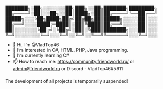 
███████╗░██╗░░░░░░░██╗███╗░░██╗███████╗████████╗
██╔════╝░██║░░██╗░░██║████╗░██║██╔════╝╚══██╔══╝
█████╗░░░╚██╗████╗██╔╝██╔██╗██║█████╗░░░░░██║░░░
██╔══╝░░░░████╔═████║░██║╚████║██╔══╝░░░░░██║░░░
██║░░░░░░░╚██╔╝░╚██╔╝░██║░╚███║███████╗░░░██║░░░
╚═╝░░░░░░░░╚═╝░░░╚═╝░░╚═╝░░╚══╝╚══════╝░░░╚═╝░░░


- 👋 Hi, I’m @VladTop46
- 👀 I’m interested in C#, HTML, PHP, Java programming.
- 🌱 I’m currently learning C#
- 📫 How to reach me: https://community.friendworld.ru/ or admin@friendworld.ru or Discord - VladTop46#5611

###
The development of all projects is temporarily suspended!

<!---
FWNET/FWNET is a ✨ special ✨ repository because its `README.md` (this file) appears on your GitHub profile.
You can click the Preview link to take a look at your changes.
--->
